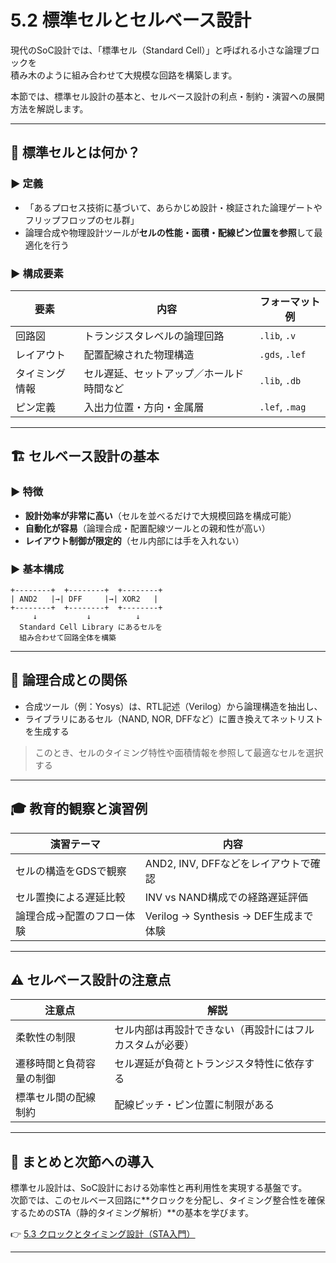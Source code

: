 # 5.2 標準セルとセルベース設計

現代のSoC設計では、「標準セル（Standard Cell）」と呼ばれる小さな論理ブロックを  
積み木のように組み合わせて大規模な回路を構築します。

本節では、標準セル設計の基本と、セルベース設計の利点・制約・演習への展開方法を解説します。

---

## 🧩 標準セルとは何か？

### ▶ 定義
- 「あるプロセス技術に基づいて、あらかじめ設計・検証された論理ゲートやフリップフロップのセル群」
- 論理合成や物理設計ツールが**セルの性能・面積・配線ピン位置を参照**して最適化を行う

### ▶ 構成要素

| 要素 | 内容 | フォーマット例 |
|------|------|----------------|
| 回路図 | トランジスタレベルの論理回路 | `.lib`, `.v` |
| レイアウト | 配置配線された物理構造 | `.gds`, `.lef` |
| タイミング情報 | セル遅延、セットアップ／ホールド時間など | `.lib`, `.db` |
| ピン定義 | 入出力位置・方向・金属層 | `.lef`, `.mag` |

---

## 🏗️ セルベース設計の基本

### ▶ 特徴
- **設計効率が非常に高い**（セルを並べるだけで大規模回路を構成可能）
- **自動化が容易**（論理合成・配置配線ツールとの親和性が高い）
- **レイアウト制御が限定的**（セル内部には手を入れない）

### ▶ 基本構成

```
+--------+  +--------+  +--------+
| AND2   |→| DFF     |→| XOR2   |
+--------+  +--------+  +--------+
     ↓           ↓          ↓
  Standard Cell Library にあるセルを
  組み合わせて回路全体を構築
```

---

## 🔧 論理合成との関係

- 合成ツール（例：Yosys）は、RTL記述（Verilog）から論理構造を抽出し、
- ライブラリにあるセル（NAND, NOR, DFFなど）に置き換えてネットリストを生成する

> このとき、セルのタイミング特性や面積情報を参照して最適なセルを選択する

---

## 🎓 教育的観察と演習例

| 演習テーマ | 内容 |
|------------|------|
| セルの構造をGDSで観察 | AND2, INV, DFFなどをレイアウトで確認 |
| セル置換による遅延比較 | INV vs NAND構成での経路遅延評価 |
| 論理合成→配置のフロー体験 | Verilog → Synthesis → DEF生成まで体験 |

---

## ⚠️ セルベース設計の注意点

| 注意点 | 解説 |
|--------|------|
| 柔軟性の制限 | セル内部は再設計できない（再設計にはフルカスタムが必要） |
| 遷移時間と負荷容量の制御 | セル遅延が負荷とトランジスタ特性に依存する |
| 標準セル間の配線制約 | 配線ピッチ・ピン位置に制限がある |

---

## 📘 まとめと次節への導入

標準セル設計は、SoC設計における効率性と再利用性を実現する基盤です。  
次節では、このセルベース回路に**クロックを分配し、タイミング整合性を確保するためのSTA（静的タイミング解析）**の基本を学びます。

👉 [5.3 クロックとタイミング設計（STA入門）](5.3_clock_and_sta.md)

---
